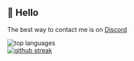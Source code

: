 ## 👋 Hello

<!--
**El-Wumbus/el-wumbus** is a ✨ _special_ ✨ repository because its `README.md` (this file) appears on your GitHub profile.

Here are some ideas
- 🔭 I’m currently working on ...
- 🌱 I’m currently learning ...
- 👯 I’m looking to collaborate on ...
- 🤔 I’m looking for help with ...
- 💬 Ask me about ...
- 📫 How to reach me: ...
- ⚡ Fun fact: ...
-->

The best way to contact me is on [Discord](https://discord.gg/m2v3MnrTKJ)

![top languages](https://github-readme-stats.vercel.app/api/top-langs/?username=El-Wumbus&theme=blue-green)  
[![github streak](https://github-readme-streak-stats.herokuapp.com/?user=El-wumbus&theme=blue-green)](https://github.com/DenverCoder1/github-readme-streak-stats)
